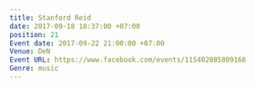 ```yaml
---
title: Stanford Reid
date: 2017-09-18 18:37:00 +07:00
position: 21
Event date: 2017-09-22 21:00:00 +07:00
Venue: DeN
Event URL: https://www.facebook.com/events/115402085809168
Genre: music
---
```


